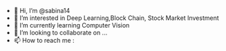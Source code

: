 - 👋 Hi, I’m @sabina14
- 👀 I’m interested in Deep Learning,Block Chain, Stock Market Investment
- 🌱 I’m currently learning Computer Vision
- 💞️ I’m looking to collaborate on ...
- 📫 How to reach me : 

<!---
sabina14/sabina14 is a ✨ special ✨ repository because its `README.md` (this file) appears on your GitHub profile.
You can click the Preview link to take a look at your changes.
--->
